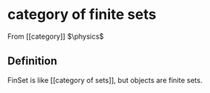 # category of finite sets
From [[category]]
$\physics$
## Definition
$\mathrm{FinSet}$ is like [[category of sets]], but objects are finite sets.